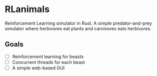 # RLanimals
Reinforcement Learning simulator in Rust.
A simple predator-and-prey simulator where herbivores eat plants and carnivores eats herbivores.

## Goals

-[ ] Reinforcement learning for beasts
-[ ] Concurrent threads for each beast
-[ ] A simple web-based GUI 
